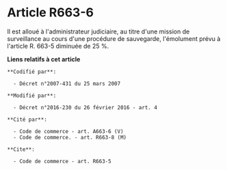 # Article R663-6

Il est alloué à l'administrateur judiciaire, au titre d'une mission de surveillance au cours d'une procédure de sauvegarde,
l'émolument prévu à l'article R. 663-5 diminuée de 25 %.

**Liens relatifs à cet article**

	**Codifié par**:

	  - Décret n°2007-431 du 25 mars 2007

	**Modifié par**:

	  - Décret n°2016-230 du 26 février 2016 - art. 4

	**Cité par**:

	  - Code de commerce - art. A663-6 (V)
	  - Code de commerce. - art. R663-8 (M)

	**Cite**:

	  - Code de commerce - art. R663-5
